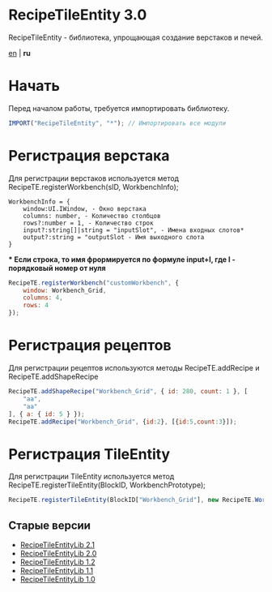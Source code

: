 # RecipeTileEntity 3.0
RecipeTileEntity - библиотека, упрощающая создание верстаков и печей.

[en](https://github.com/Wolf-Team/RecipeTileEntity/blob/main/README.md) | **ru**

# Начать
Перед началом работы, требуется импортировать библиотеку.
``` js
IMPORT("RecipeTileEntity", "*"); // Импортировать все модули
```

# Регистрация верстака
Для регистрации верстаков используется метод RecipeTE.registerWorkbench(sID, WorkbenchInfo);
```
WorkbenchInfo = {
    window:UI.IWindow, - Окно верстака
    columns: number, - Количество столбцов
    rows?:number = 1, - Количество строк
    input?:string[]|string = "inputSlot", - Имена входных слотов*
    output?:string = "outputSlot - Имя выходного слота
}
```
**\* Если строка, то имя фрормируется по формуле input+I, где I - порядковый номер от нуля**

```js
RecipeTE.registerWorkbench("customWorkbench", {
    window: Workbench_Grid,
    columns: 4,
    rows: 4
});
```

# Регистрация рецептов
Для регистрации рецептов используются методы RecipeTE.addRecipe и RecipeTE.addShapeRecipe
```js
RecipeTE.addShapeRecipe("Workbench_Grid", { id: 280, count: 1 }, [
    "aa",
    "aa"
], { a: { id: 5 } });
RecipeTE.addRecipe("Workbench_Grid", {id:2}, [{id:5,count:3}]);
```

# Регистрация TileEntity
Для регистрации TileEntity используется метод RecipeTE.registerTileEntity(BlockID, WorkbenchPrototype);
```js
RecipeTE.registerTileEntity(BlockID["Workbench_Grid"], new RecipeTE.WorkbenchTileEntity("customWorkbench"))
```

 
## Старые версии
* [RecipeTileEntityLib 2.1](https://github.com/Wolf-Team/Libraries/blob/master/RecipeTileEntityLib.js)
* [RecipeTileEntityLib 2.0](https://github.com/Wolf-Team/Libraries/blob/e88db1ef28352867ed661e4ae3589e2a5c952aca/RecipeTileEntityLib.js)
* [RecipeTileEntityLib 1.2](https://github.com/Wolf-Team/Libraries/blob/d95d572b0692c3fa0aa770dc354f5d374999b8cf/RecipeTileEntityLib.js)
* [RecipeTileEntityLib 1.1](https://github.com/Wolf-Team/Libraries/blob/d3667ec852a31bbcb0a456c46dbaf06cf83bcc35/RecipeTileEntityLib.js)
* [RecipeTileEntityLib 1.0](https://github.com/Wolf-Team/Libraries/blob/cabfc1f465699e87ef1081defa21ef662456d8d5/RecipeTileEntityLib.js)